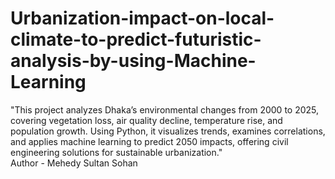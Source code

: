 # Urbanization-impact-on-local-climate-to-predict-futuristic-analysis-by-using-Machine-Learning
"This project analyzes Dhaka’s environmental changes from 2000 to 2025, covering vegetation loss, air quality decline, temperature rise, and population growth. Using Python, it visualizes trends, examines correlations, and applies machine learning to predict 2050 impacts, offering civil engineering solutions for sustainable urbanization."
<br>
Author - Mehedy Sultan Sohan
